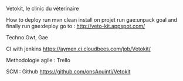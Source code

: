 Vetokit, le clinic du véterinaire

How to deploy
run mvn clean install on projet
run gae:unpack goal
and finally run gae:deploy
go to : http://veto-kit.appspot.com/


Techno
Gwt, Gae

CI with jenkins
https://aymen.ci.cloudbees.com/job/Vetokit/

Methodologie agile : Trello

SCM : Github
https://github.com/onsAouinti/Vetokit



